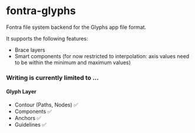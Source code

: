 # fontra-glyphs

Fontra file system backend for the Glyphs app file format.

It supports the following features:

- Brace layers
- Smart components (for now restricted to interpolation: axis values need to be within the minimum and maximum values)


### Writing is currently limited to ...

#### Glyph Layer
- Contour (Paths, Nodes) ✅
- Components ✅
- Anchors ✅
- Guidelines ✅
